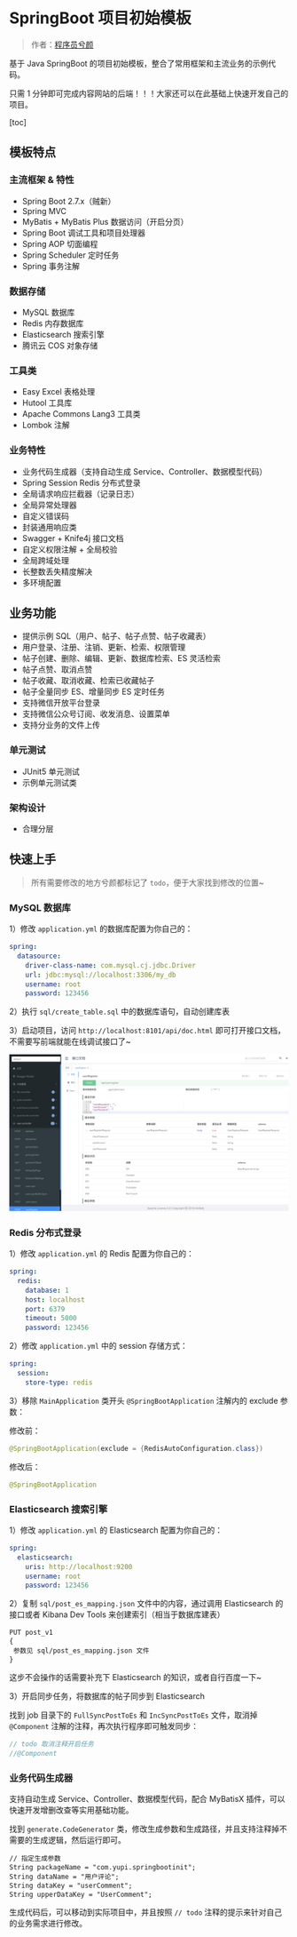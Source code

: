 # SpringBoot 项目初始模板

> 作者：[程序员兮颜](https://github.com/LLLL1024)


基于 Java SpringBoot 的项目初始模板，整合了常用框架和主流业务的示例代码。

只需 1 分钟即可完成内容网站的后端！！！大家还可以在此基础上快速开发自己的项目。

[toc]

## 模板特点

### 主流框架 & 特性

- Spring Boot 2.7.x（贼新）
- Spring MVC
- MyBatis + MyBatis Plus 数据访问（开启分页）
- Spring Boot 调试工具和项目处理器
- Spring AOP 切面编程
- Spring Scheduler 定时任务
- Spring 事务注解

### 数据存储

- MySQL 数据库
- Redis 内存数据库
- Elasticsearch 搜索引擎
- 腾讯云 COS 对象存储

### 工具类

- Easy Excel 表格处理
- Hutool 工具库
- Apache Commons Lang3 工具类
- Lombok 注解

### 业务特性

- 业务代码生成器（支持自动生成 Service、Controller、数据模型代码）
- Spring Session Redis 分布式登录
- 全局请求响应拦截器（记录日志）
- 全局异常处理器
- 自定义错误码
- 封装通用响应类
- Swagger + Knife4j 接口文档
- 自定义权限注解 + 全局校验
- 全局跨域处理
- 长整数丢失精度解决
- 多环境配置


## 业务功能

- 提供示例 SQL（用户、帖子、帖子点赞、帖子收藏表）
- 用户登录、注册、注销、更新、检索、权限管理
- 帖子创建、删除、编辑、更新、数据库检索、ES 灵活检索
- 帖子点赞、取消点赞
- 帖子收藏、取消收藏、检索已收藏帖子
- 帖子全量同步 ES、增量同步 ES 定时任务
- 支持微信开放平台登录
- 支持微信公众号订阅、收发消息、设置菜单
- 支持分业务的文件上传

### 单元测试

- JUnit5 单元测试
- 示例单元测试类

### 架构设计

- 合理分层


## 快速上手

> 所有需要修改的地方兮颜都标记了 `todo`，便于大家找到修改的位置~

### MySQL 数据库

1）修改 `application.yml` 的数据库配置为你自己的：

```yml
spring:
  datasource:
    driver-class-name: com.mysql.cj.jdbc.Driver
    url: jdbc:mysql://localhost:3306/my_db
    username: root
    password: 123456
```

2）执行 `sql/create_table.sql` 中的数据库语句，自动创建库表

3）启动项目，访问 `http://localhost:8101/api/doc.html` 即可打开接口文档，不需要写前端就能在线调试接口了~

![](doc/swagger.png)

### Redis 分布式登录

1）修改 `application.yml` 的 Redis 配置为你自己的：

```yml
spring:
  redis:
    database: 1
    host: localhost
    port: 6379
    timeout: 5000
    password: 123456
```

2）修改 `application.yml` 中的 session 存储方式：

```yml
spring:
  session:
    store-type: redis
```

3）移除 `MainApplication` 类开头 `@SpringBootApplication` 注解内的 exclude 参数：

修改前：

```java
@SpringBootApplication(exclude = {RedisAutoConfiguration.class})
```

修改后：


```java
@SpringBootApplication
```

### Elasticsearch 搜索引擎

1）修改 `application.yml` 的 Elasticsearch 配置为你自己的：

```yml
spring:
  elasticsearch:
    uris: http://localhost:9200
    username: root
    password: 123456
```

2）复制 `sql/post_es_mapping.json` 文件中的内容，通过调用 Elasticsearch 的接口或者 Kibana Dev Tools 来创建索引（相当于数据库建表）

```
PUT post_v1
{
 参数见 sql/post_es_mapping.json 文件
}
```

这步不会操作的话需要补充下 Elasticsearch 的知识，或者自行百度一下~

3）开启同步任务，将数据库的帖子同步到 Elasticsearch

找到 job 目录下的 `FullSyncPostToEs` 和 `IncSyncPostToEs` 文件，取消掉 `@Component` 注解的注释，再次执行程序即可触发同步：

```java
// todo 取消注释开启任务
//@Component
```

### 业务代码生成器

支持自动生成 Service、Controller、数据模型代码，配合 MyBatisX 插件，可以快速开发增删改查等实用基础功能。

找到 `generate.CodeGenerator` 类，修改生成参数和生成路径，并且支持注释掉不需要的生成逻辑，然后运行即可。

```
// 指定生成参数
String packageName = "com.yupi.springbootinit";
String dataName = "用户评论";
String dataKey = "userComment";
String upperDataKey = "UserComment";
```

生成代码后，可以移动到实际项目中，并且按照 `// todo` 注释的提示来针对自己的业务需求进行修改。
